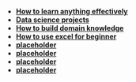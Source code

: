 
- [**How to learn anything effectively**](https://www.youtube.com/watch?v=yZFrSDjRvjk&t=1s)
- [**Data science projects**](https://www.youtube.com/watch?v=957fQCm5aDo&t=597s)
- [**How to build domain knowledge**](https://www.youtube.com/watch?v=Zcdy1BpozW0)
- [**How to use excel for beginner**](https://www.youtube.com/watch?v=F7aPazuS8QY)
- [**placeholder**]()
- [**placeholder**]()
- [**placeholder**]()
- [**placeholder**]()
